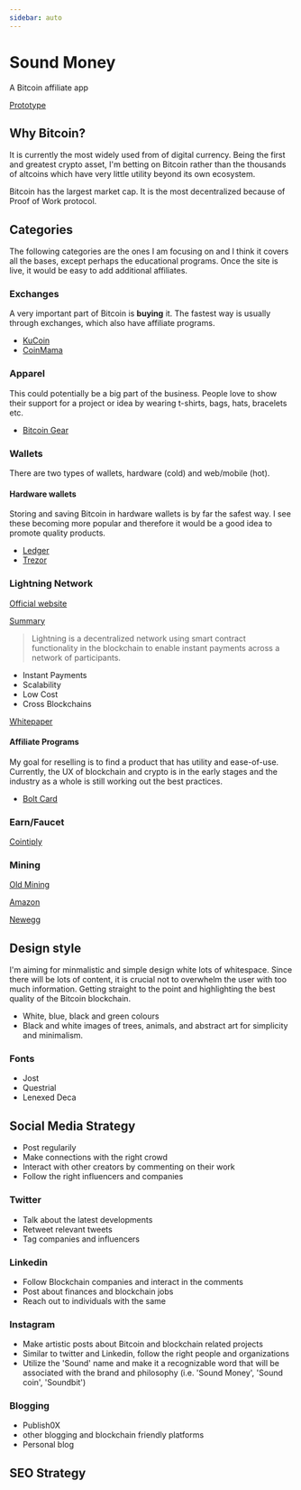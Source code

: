 ```yaml
---
sidebar: auto
---
```


# Sound Money
A Bitcoin affiliate app

[Prototype](https://soundmoney.netlify.app)

## Why Bitcoin?
It is currently the most widely used from of digital currency.  Being the first and greatest crypto asset, I'm betting on Bitcoin rather than the thousands of altcoins which have very little utility beyond its own ecosystem. 

Bitcoin has the largest market cap. It is the most decentralized because of Proof of Work protocol.  


## Categories
The following categories are the ones I am focusing on and I think it covers all the bases, except perhaps the educational programs. Once the site is live, it would be easy to add additional affiliates.

### Exchanges
A very important part of Bitcoin is **buying** it.  The fastest way is usually through exchanges, which also have affiliate programs.

- [KuCoin](https://www.kucoin.com/affiliate)
- [CoinMama](https://www.coinmama.com/affiliate)


### Apparel
This could potentially be a big part of the business.  People love to show their support for a project or idea by wearing t-shirts, bags, hats, bracelets etc.

- [Bitcoin Gear](https://www.bitcoin-gear.com/pages/bitcoin-gears-affiliate-program)

### Wallets
There are two types of wallets, hardware (cold) and web/mobile (hot). 

#### Hardware wallets
Storing and saving Bitcoin in hardware wallets is by far the safest way.  I see these becoming more popular and therefore it would be a good idea to promote quality products.

- [Ledger](https://affiliate.ledger.com/)
- [Trezor](https://shop.trezor.io/sales/affiliate/)


### Lightning Network
[Official website](https://lightning.network/)

[Summary](https://lightning.network/lightning-network-summary.pdf)

>Lightning is a decentralized network using smart contract functionality in the blockchain to enable instant payments across a network of participants.

- Instant Payments
- Scalability
- Low Cost
- Cross Blockchains

[Whitepaper](https://lightning.network/lightning-network-paper.pdf)


#### Affiliate Programs
My goal for reselling is to find a product that has utility and ease-of-use.  Currently, the UX of blockchain and crypto is in the early stages and the industry as a whole is still working out the best practices.

- [Bolt Card](https://www.coincorner.com/Affiliates)

### Earn/Faucet
[Cointiply](http://www.cointiply.com/referrals)

### Mining
[Old Mining](https://oldmining.com/earning/)

[Amazon](https://affiliate-program.amazon.com/)

[Newegg](https://promotions.newegg.com/affiliate_program/affiliate.html)

## Design style
I'm aiming for minmalistic and simple design white lots of whitespace.  Since there will be lots of content, it is crucial not to overwhelm the user with too much information.  Getting straight to the point and highlighting the best quality of the Bitcoin blockchain. 

- White, blue, black and green colours
- Black and white images of trees, animals, and abstract art for simplicity and minimalism.  

### Fonts 

- Jost
- Questrial
- Lenexed Deca


## Social Media Strategy
- Post regularily
- Make connections with the right crowd
- Interact with other creators by commenting on their work
- Follow the right influencers and companies

### Twitter
- Talk about the latest developments
- Retweet relevant tweets
- Tag companies and influencers

### Linkedin
- Follow Blockchain companies and interact in the comments
- Post about finances and blockchain jobs
- Reach out to individuals with the same 

### Instagram
- Make artistic posts about Bitcoin and blockchain related projects
- Similar to twitter and Linkedin, follow the right people and organizations
- Utilize the 'Sound' name and make it a recognizable word that will be associated with the brand and philosophy (i.e. 'Sound Money', 'Sound coin', 'Soundbit')

### Blogging
- Publish0X
- other blogging and blockchain friendly platforms 
- Personal blog

## SEO Strategy